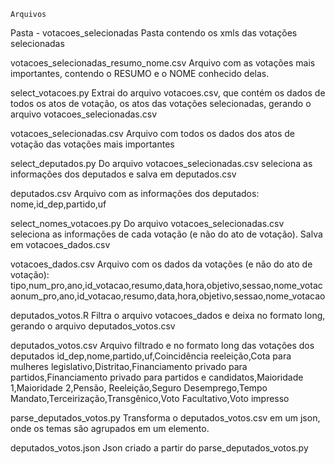     Arquivos

Pasta - votacoes_selecionadas
Pasta contendo os xmls das votações selecionadas

votacoes_selecionadas_resumo_nome.csv
Arquivo com as votações mais importantes, contendo o RESUMO e o NOME conhecido delas.

select_votacoes.py
Extrai do arquivo votacoes.csv, que contém os dados de todos os atos de votação, os atos das votações selecionadas, gerando o arquivo votacoes_selecionadas.csv

votacoes_selecionadas.csv
Arquivo com todos os dados dos atos de votação das votações mais importantes

select_deputados.py
Do arquivo votacoes_selecionadas.csv seleciona as informações dos deputados e salva em deputados.csv

deputados.csv
Arquivo com as informações dos deputados: nome,id_dep,partido,uf

select_nomes_votacoes.py
Do arquivo votacoes_selecionadas.csv seleciona as informações de cada votação (e não do ato de votação). Salva em votacoes_dados.csv

votacoes_dados.csv
Arquivo com os dados da votações (e não do ato de votação):
tipo,num_pro,ano,id_votacao,resumo,data,hora,objetivo,sessao,nome_votacaonum_pro,ano,id_votacao,resumo,data,hora,objetivo,sessao,nome_votacao

deputados_votos.R
Filtra o arquivo votacoes_dados e deixa no formato long, gerando o arquivo deputados_votos.csv

deputados_votos.csv
Arquivo filtrado e no formato long das votações dos deputados
id_dep,nome,partido,uf,Coincidência reeleição,Cota para mulheres legislativo,Distritao,Financiamento privado para partidos,Financiamento privado para partidos e candidatos,Maioridade 1,Maioridade 2,Pensão, Reeleição,Seguro Desemprego,Tempo Mandato,Terceirização,Transgênico,Voto Facultativo,Voto impresso

parse_deputados_votos.py
Transforma o deputados_votos.csv em um json, onde os temas são agrupados em um elemento.

deputados_votos.json
Json criado a partir do parse_deputados_votos.py


